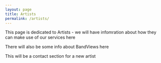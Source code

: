 ```yaml
---
layout: page
title: Artists
permalink: /artists/
---
```


This page is dedicated to Artists - we will have infomration about how they can make use of our services here

There will also be some info about BandViews here

This will be a contact section for a new artist